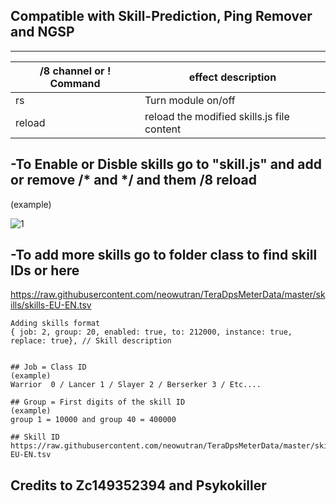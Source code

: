 ## Compatible with Skill-Prediction, Ping Remover and NGSP 

------
/8 channel or ! Command | effect description
--- | ---
rs | Turn module on/off
reload | reload the modified skills.js file content


## -To Enable or Disble skills go to "skill.js" and add or remove /* and  */  and them /8 reload


(example)


![1](https://user-images.githubusercontent.com/35492207/115976332-cc98c580-a521-11eb-8638-46619ae621b1.png)





## -To add more skills go to folder class to find skill IDs or here  

https://raw.githubusercontent.com/neowutran/TeraDpsMeterData/master/skills/skills-EU-EN.tsv

```
Adding skills format
{ job: 2, group: 20, enabled: true, to: 212000, instance: true, replace: true}, // Skill description


## Job = Class ID 
(example)
Warrior  0 / Lancer 1 / Slayer 2 / Berserker 3 / Etc....

## Group = First digits of the skill ID
(example) 
group 1 = 10000 and group 40 = 400000

## Skill ID  
https://raw.githubusercontent.com/neowutran/TeraDpsMeterData/master/skills/skills-EU-EN.tsv

```





## Credits to Zc149352394 and Psykokiller
